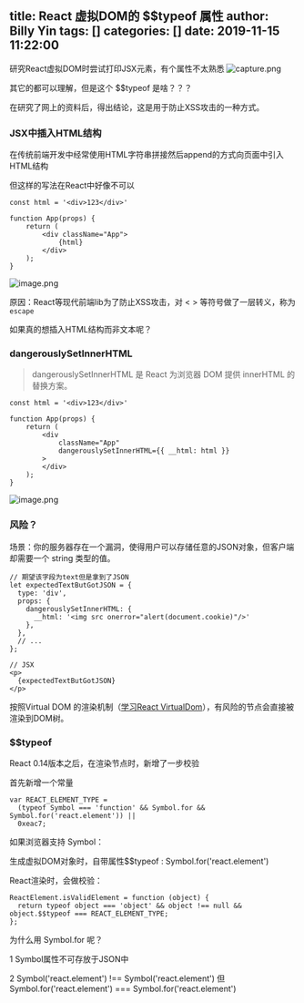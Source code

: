 title: React 虚拟DOM的 $$typeof 属性
author: Billy Yin
tags: []
categories: []
date: 2019-11-15 11:22:00
---
研究React虚拟DOM时尝试打印JSX元素，有个属性不太熟悉
![capture.png](https://upload-images.jianshu.io/upload_images/9594241-5036feed28f45e22.png?imageMogr2/auto-orient/strip%7CimageView2/2/w/1240)

其它的都可以理解，但是这个 $$typeof 是啥？？？

在研究了网上的资料后，得出结论，这是用于防止XSS攻击的一种方式。

### JSX中插入HTML结构

在传统前端开发中经常使用HTML字符串拼接然后append的方式向页面中引入HTML结构

但这样的写法在React中好像不可以

```
const html = '<div>123</div>'

function App(props) {
    return (
        <div className="App">
            {html}
        </div>
    );
}
```

![image.png](https://upload-images.jianshu.io/upload_images/9594241-415b5ee4d6c4489e.png?imageMogr2/auto-orient/strip%7CimageView2/2/w/1240)

原因：React等现代前端lib为了防止XSS攻击，对 < > 等符号做了一层转义，称为 `escape `

如果真的想插入HTML结构而非文本呢？ 

### dangerouslySetInnerHTML

>dangerouslySetInnerHTML 是 React 为浏览器 DOM 提供 innerHTML 的替换方案。

```
const html = '<div>123</div>'

function App(props) {
    return (
        <div
            className="App"
            dangerouslySetInnerHTML={{ __html: html }}
        >
        </div>
    );
}
```

![image.png](https://upload-images.jianshu.io/upload_images/9594241-8411dad579087a4f.png?imageMogr2/auto-orient/strip%7CimageView2/2/w/1240)

### 风险？

场景：你的服务器存在一个漏洞，使得用户可以存储任意的JSON对象，但客户端却需要一个 string 类型的值。

```
// 期望该字段为text但是拿到了JSON
let expectedTextButGotJSON = {
  type: 'div',
  props: {
    dangerouslySetInnerHTML: {
      __html: '<img src onerror="alert(document.cookie)"/>'
    },
  },
  // ...
};

// JSX
<p>
  {expectedTextButGotJSON}
</p>
```

按照Virtual DOM 的渲染机制（[学习React VirtualDom](https://www.jianshu.com/p/536d43ce8479)），有风险的节点会直接被渲染到DOM树。

### $$typeof

React  0.14版本之后，在渲染节点时，新增了一步校验

首先新增一个常量
```
var REACT_ELEMENT_TYPE =
  (typeof Symbol === 'function' && Symbol.for && Symbol.for('react.element')) ||
  0xeac7;

```
如果浏览器支持 Symbol：

生成虚拟DOM对象时，自带属性$$typeof :  Symbol.for('react.element')

React渲染时，会做校验：
```
ReactElement.isValidElement = function (object) {
  return typeof object === 'object' && object !== null && object.$$typeof === REACT_ELEMENT_TYPE;
};
```

为什么用 Symbol.for 呢？

1 Symbol属性不可存放于JSON中

2 Symbol('react.element') !== Symbol('react.element') 但 Symbol.for('react.element') === Symbol.for('react.element')